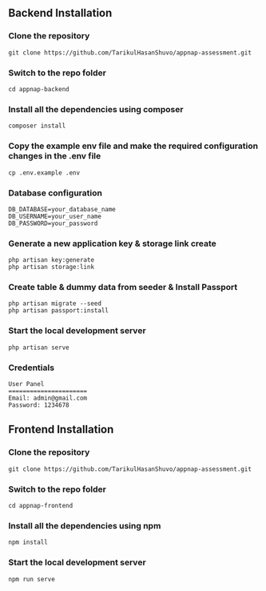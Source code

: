 

## Backend Installation

### Clone the repository

    git clone https://github.com/TarikulHasanShuvo/appnap-assessment.git

### Switch to the repo folder

    cd appnap-backend

### Install all the dependencies using composer

    composer install

### Copy the example env file and make the required configuration changes in the .env file

    cp .env.example .env

### Database configuration

    DB_DATABASE=your_database_name
    DB_USERNAME=your_user_name
    DB_PASSWORD=your_password

### Generate a new application key & storage link create

    php artisan key:generate
    php artisan storage:link


### Create table & dummy data from seeder & Install Passport

    php artisan migrate --seed
    php artisan passport:install

### Start the local development server

    php artisan serve

### Credentials

    User Panel 
    ======================
    Email: admin@gmail.com 
    Password: 1234678




## Frontend Installation

### Clone the repository

    git clone https://github.com/TarikulHasanShuvo/appnap-assessment.git

### Switch to the repo folder

    cd appnap-frontend

### Install all the dependencies using npm

    npm install

### Start the local development server

    npm run serve
